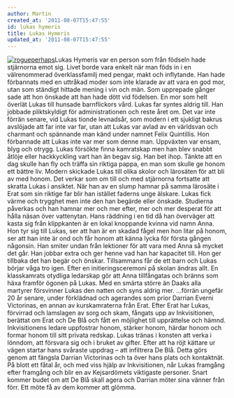 ```yaml
---
author: Martin
created_at: '2011-08-07T15:47:55'
id: lukas hymeris
title: Lukas Hymeris
updated_at: '2011-08-07T15:47:55'
---
```

[<img src="http://kampanj.ripperdoc.net/wp-content/uploads/rogueperhaps-225x300.jpg" title="rogueperhaps" class="alignright size-medium wp-image-1023" />]Lukas Hymeris var en person som från födseln hade stjärnorna emot sig. Livet borde vara enkelt när man föds in i en välrenommerad överklassfamilj med pengar, makt och inflytande. Han hade förbannats med en uttråkad moder som inte klarade av att vara en god mor, utan som ständigt hittade mening i vin och män. Som upprepade gånger sade att hon önskade att han hade dött vid födelsen. En mor som helt överlät Lukas till hunsade barnflickors vård. Lukas far syntes aldrig till. Han jobbade pliktskyldigt för administrationen och reste året om. Det var inte förrän senare, vid Lukas tionde levnadsår, som modern i ett sjukligt bakrus avslöjade att far inte var far, utan att Lukas var avlad av en världsvan och charmant och spännande man känd under namnet Felix Quintillis. Hon förbannade att Lukas inte var mer som denne man. Uppväxten var ensam, blyg och otrygg. Lukas försökte finna kamratskap men han blev snabbt åtlöje eller hackkyckling vart han än begav sig. Han bet ihop. Tänkte att en dag skulle han fly och träffa sin riktiga pappa, en man som skulle ge honom ett bättre liv. Modern skickade Lukas till olika skolor och lärosäten för att bli av med honom. Det verkar som om till och med stjärnorna fortsatte att skratta Lukas i ansiktet. När han av en slump hamnar på samma lärosäte i Erat som sin riktige far blir han istället faderns unge älskare. Lukas fick värme och trygghet men inte den han begärde eller önskade. Studierna påverkas och han hamnar mer och mer efter, mer och mer desperat för att hålla näsan över vattenytan. Hans räddning i en tid då han överväger att kasta sig från klippkanten är en lokal knoppande kvinna vid namn Anna. Hon tyr sig till Lukas, ser att han är en skadad fågel men hon litar på honom, ser att han inte är ond och får honom att känna lycka för första gången någonsin. Han smiter undan från lektioner för att vara med Anna så mycket det går. Han jobbar extra och ger henne vad han har kapacitet till. Hon ger tillbaka det han begär och önskar. Tillsammans får de ett barn och Lukas börjar våga tro igen. Efter en initieringsceremoni på skolan ändras allt. En klasskamrats otydliga ledarskap gör att Anna tillfångatas och bränns som häxa framför ögonen på Lukas. Med en smärta större än Daaks alla martyrer försvinner Lukas den natten och syns aldrig mer. …förrän ungefär 20 år senare, under förklädnad och agerandes som prior Darrian Everni Victorinas, en annan av kurskamraterna från Erat. Efter Erat har Lukas, förvirrad och lamslagen av sorg och skam, fångats upp av Inkvisitionen, berättat om Erat och De Blå och fått en möjlighet till upprättelse och hämnd. Inkvisitionens ledare uppfostrar honom, stärker honom, härdar honom och formar honom till sitt privata redskap. Lukas tränas i konsten att verka i lönndom, att försvara sig och i bruket av gifter. Efter att ha röjt kättare ur vägen startar hans svåraste uppdrag – att infiltrera De Blå. Detta görs genom att fängsla Darrian Victorinas och ta över hans plats och kontaktnät. På blott ett fåtal år, och med viss hjälp av Inkvisitionen, når Lukas framgång efter framgång och blir en av Kejsardömets viktigaste personer. Snart kommer budet om att De Blå skall agera och Darrian möter sina vänner från förr. Ett möte få av dem kommer att glömma.

  [<img src="http://kampanj.ripperdoc.net/wp-content/uploads/rogueperhaps-225x300.jpg" title="rogueperhaps" class="alignright size-medium wp-image-1023" />]: http://kampanj.ripperdoc.net/wp-content/uploads/rogueperhaps.jpg